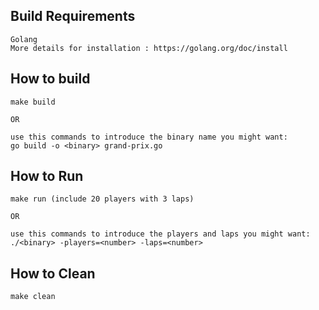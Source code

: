 Build Requirements
------------------
```
Golang
More details for installation : https://golang.org/doc/install
```


How to build
------------
```
make build

OR

use this commands to introduce the binary name you might want:
go build -o <binary> grand-prix.go
```


How to Run
----------
```
make run (include 20 players with 3 laps)

OR

use this commands to introduce the players and laps you might want:
./<binary> -players=<number> -laps=<number>
```

How to Clean
----------
```
make clean
```